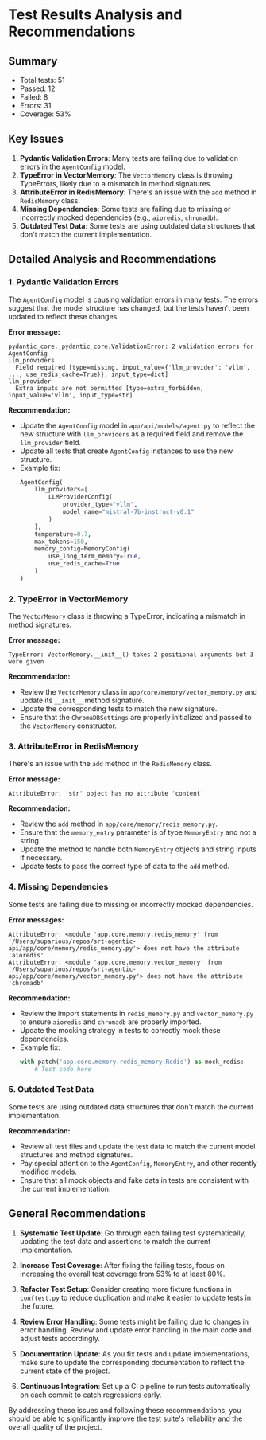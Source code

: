 # Test Results Analysis and Recommendations

## Summary

- Total tests: 51
- Passed: 12
- Failed: 8
- Errors: 31
- Coverage: 53%

## Key Issues

1. **Pydantic Validation Errors**: Many tests are failing due to validation errors in the `AgentConfig` model.
2. **TypeError in VectorMemory**: The `VectorMemory` class is throwing TypeErrors, likely due to a mismatch in method signatures.
3. **AttributeError in RedisMemory**: There's an issue with the `add` method in `RedisMemory` class.
4. **Missing Dependencies**: Some tests are failing due to missing or incorrectly mocked dependencies (e.g., `aioredis`, `chromadb`).
5. **Outdated Test Data**: Some tests are using outdated data structures that don't match the current implementation.

## Detailed Analysis and Recommendations

### 1. Pydantic Validation Errors

The `AgentConfig` model is causing validation errors in many tests. The errors suggest that the model structure has changed, but the tests haven't been updated to reflect these changes.

**Error message:**
```
pydantic_core._pydantic_core.ValidationError: 2 validation errors for AgentConfig
llm_providers
  Field required [type=missing, input_value={'llm_provider': 'vllm', ..., use_redis_cache=True)}, input_type=dict]
llm_provider
  Extra inputs are not permitted [type=extra_forbidden, input_value='vllm', input_type=str]
```

**Recommendation:**
- Update the `AgentConfig` model in `app/api/models/agent.py` to reflect the new structure with `llm_providers` as a required field and remove the `llm_provider` field.
- Update all tests that create `AgentConfig` instances to use the new structure.
- Example fix:
  ```python
  AgentConfig(
      llm_providers=[
          LLMProviderConfig(
              provider_type="vllm",
              model_name="mistral-7b-instruct-v0.1"
          )
      ],
      temperature=0.7,
      max_tokens=150,
      memory_config=MemoryConfig(
          use_long_term_memory=True,
          use_redis_cache=True
      )
  )
  ```

### 2. TypeError in VectorMemory

The `VectorMemory` class is throwing a TypeError, indicating a mismatch in method signatures.

**Error message:**
```
TypeError: VectorMemory.__init__() takes 2 positional arguments but 3 were given
```

**Recommendation:**
- Review the `VectorMemory` class in `app/core/memory/vector_memory.py` and update its `__init__` method signature.
- Update the corresponding tests to match the new signature.
- Ensure that the `ChromaDBSettings` are properly initialized and passed to the `VectorMemory` constructor.

### 3. AttributeError in RedisMemory

There's an issue with the `add` method in the `RedisMemory` class.

**Error message:**
```
AttributeError: 'str' object has no attribute 'content'
```

**Recommendation:**
- Review the `add` method in `app/core/memory/redis_memory.py`.
- Ensure that the `memory_entry` parameter is of type `MemoryEntry` and not a string.
- Update the method to handle both `MemoryEntry` objects and string inputs if necessary.
- Update tests to pass the correct type of data to the `add` method.

### 4. Missing Dependencies

Some tests are failing due to missing or incorrectly mocked dependencies.

**Error messages:**
```
AttributeError: <module 'app.core.memory.redis_memory' from '/Users/suparious/repos/srt-agentic-api/app/core/memory/redis_memory.py'> does not have the attribute 'aioredis'
AttributeError: <module 'app.core.memory.vector_memory' from '/Users/suparious/repos/srt-agentic-api/app/core/memory/vector_memory.py'> does not have the attribute 'chromadb'
```

**Recommendation:**
- Review the import statements in `redis_memory.py` and `vector_memory.py` to ensure `aioredis` and `chromadb` are properly imported.
- Update the mocking strategy in tests to correctly mock these dependencies.
- Example fix:
  ```python
  with patch('app.core.memory.redis_memory.Redis') as mock_redis:
      # Test code here
  ```

### 5. Outdated Test Data

Some tests are using outdated data structures that don't match the current implementation.

**Recommendation:**
- Review all test files and update the test data to match the current model structures and method signatures.
- Pay special attention to the `AgentConfig`, `MemoryEntry`, and other recently modified models.
- Ensure that all mock objects and fake data in tests are consistent with the current implementation.

## General Recommendations

1. **Systematic Test Update**: Go through each failing test systematically, updating the test data and assertions to match the current implementation.

2. **Increase Test Coverage**: After fixing the failing tests, focus on increasing the overall test coverage from 53% to at least 80%.

3. **Refactor Test Setup**: Consider creating more fixture functions in `conftest.py` to reduce duplication and make it easier to update tests in the future.

4. **Review Error Handling**: Some tests might be failing due to changes in error handling. Review and update error handling in the main code and adjust tests accordingly.

5. **Documentation Update**: As you fix tests and update implementations, make sure to update the corresponding documentation to reflect the current state of the project.

6. **Continuous Integration**: Set up a CI pipeline to run tests automatically on each commit to catch regressions early.

By addressing these issues and following these recommendations, you should be able to significantly improve the test suite's reliability and the overall quality of the project.
